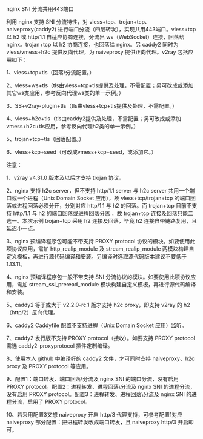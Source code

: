nginx SNI 分流共用443端口

利用 nginx 支持 SNI 分流特性，对 vless+tcp、trojan+tcp、naiveproxy(caddy2) 进行端口分流（四层转发），实现共用443端口。vless+tcp 以 h2 或 http/1.1 自适应协商连接，分流出 ws（WebSocket）连接，回落给 nginx。trojan+tcp 以 h2 协商连接，也回落给 nginx。另 caddy2 同时为 vless/vmess+h2c 提供反向代理，为 naiveproxy 提供正向代理。v2ray 包括应用如下：

1、vless+tcp+tls（回落/分流配置。）

2、vless+ws+tls（tls由vless+tcp+tls提供及处理，不需配置；另可改成或添加其它ws类应用，参考反向代理ws类的单一示例。）

3、SS+v2ray-plugin+tls（tls由vless+tcp+tls提供及处理，不需配置。）

4、vless+h2c+tls（tls由caddy2提供及处理，不需配置；另可改成或添加vmess+h2c+tls应用，参考反向代理h2类的单一示例。）

5、trojan+tcp+tls（回落配置。）

6、vless+kcp+seed（可改成vmess+kcp+seed，或添加它。）

注意：

1、v2ray v4.31.0 版本及以后才支持 trojan 协议。 

2、nginx 支持 h2c server，但不支持 http/1.1 server 与 h2c server 共用一个端口或一个进程（Unix Domain Socket 应用），故 vless+tcp/trojan+tcp 的端口回落或进程回落必须分开，分别对应 http/1.1 与 h2 的回落。而 trojan+tcp 目前不支持 http/1.1 与 h2 的端口回落或进程回落分离 ，故 trojan+tcp 连接及回落只能二选一。本次示例 trojan+tcp 采用 h2 连接及回落，毕竟 h2 连接自带链路复用，且延迟小一点。

3、nginx 预编译程序包可能不带支持 PROXY protocol 协议的模块。如要使用此项协议应用，需加 http_realip_module 及 stream_realip_module 两模块构建自定义模板，再进行源代码编译和安装。另编译时选取源代码版本建议不要低于1.13.11。

4、nginx 预编译程序包一般不带支持 SNI 分流协议的模块。如要使用此项协议应用，需加 stream_ssl_preread_module 模块构建自定义模板，再进行源代码编译和安装。

5、caddy2 等于或大于 v2.2.0-rc.1 版才支持 h2c proxy，即支持 v2ray 的 h2（http/2）反向代理。

6、caddy2 Caddyfile 配置不支持进程（Unix Domain Socket 应用）监听。

7、caddy2 发行版不支持 PROXY protocol（接收）。如要支持 PROXY protocol 需选 caddy2-proxyprotocol 插件定制编译。

8、使用本人 github 中编译好的 caddy2 文件，才可同时支持 naiveproxy、h2c proxy 及 PROXY protocol 等应用。

9、配置1：端口转发、端口回落\分流及 nginx SNI 的端口分流，没有启用 PROXY protocol。配置2：进程转发、进程回落\分流及 nginx SNI 的进程分流，没有启用 PROXY protocol。配置3：进程转发、进程回落\分流及 nginx SNI 的进程分流，启用了 PROXY protocol。

10、若采用配置3又想 naiveproxy 开启 http/3 代理支持，可参考配置1对应 naiveproxy 部分配置：把进程转发改成端口转发，且 naiveproxy http/3 开启即可。
